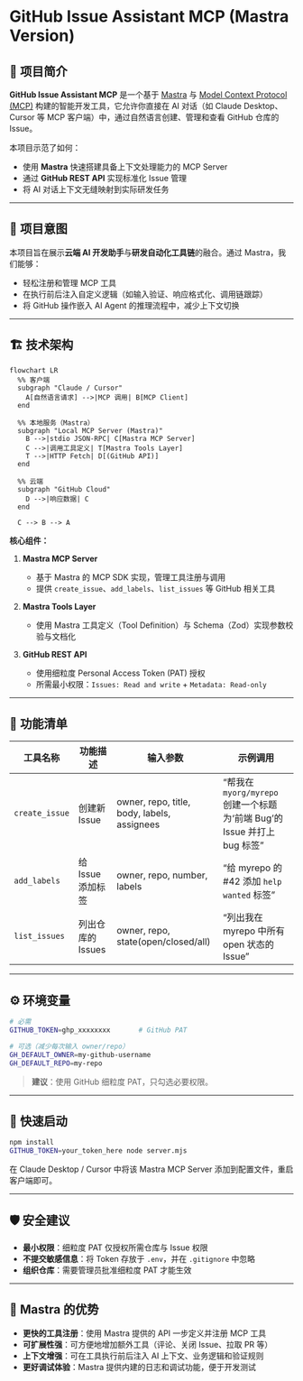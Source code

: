 
# GitHub Issue Assistant MCP (Mastra Version)

## 📌 项目简介

**GitHub Issue Assistant MCP** 是一个基于 [Mastra](https://mastra.io) 与 [Model Context Protocol (MCP)](https://modelcontextprotocol.io) 构建的智能开发工具，它允许你直接在 AI 对话（如 Claude Desktop、Cursor 等 MCP 客户端）中，通过自然语言创建、管理和查看 GitHub 仓库的 Issue。

本项目示范了如何：

* 使用 **Mastra** 快速搭建具备上下文处理能力的 MCP Server
* 通过 **GitHub REST API** 实现标准化 Issue 管理
* 将 AI 对话上下文无缝映射到实际研发任务

---

## 🎯 项目意图

本项目旨在展示**云端 AI 开发助手**与**研发自动化工具链**的融合。通过 Mastra，我们能够：

* 轻松注册和管理 MCP 工具
* 在执行前后注入自定义逻辑（如输入验证、响应格式化、调用链跟踪）
* 将 GitHub 操作嵌入 AI Agent 的推理流程中，减少上下文切换

---

## 🏗 技术架构

```mermaid
flowchart LR
  %% 客户端
  subgraph "Claude / Cursor"
    A[自然语言请求] -->|MCP 调用| B[MCP Client]
  end

  %% 本地服务（Mastra）
  subgraph "Local MCP Server (Mastra)"
    B -->|stdio JSON-RPC| C[Mastra MCP Server]
    C -->|调用工具定义| T[Mastra Tools Layer]
    T -->|HTTP Fetch| D[(GitHub API)]
  end

  %% 云端
  subgraph "GitHub Cloud"
    D -->|响应数据| C
  end

  C --> B --> A
```

**核心组件：**

1. **Mastra MCP Server**

   * 基于 Mastra 的 MCP SDK 实现，管理工具注册与调用
   * 提供 `create_issue`、`add_labels`、`list_issues` 等 GitHub 相关工具
2. **Mastra Tools Layer**

   * 使用 Mastra 工具定义（Tool Definition）与 Schema（Zod）实现参数校验与文档化
3. **GitHub REST API**

   * 使用细粒度 Personal Access Token (PAT) 授权
   * 所需最小权限：`Issues: Read and write` + `Metadata: Read-only`

---

## 🔧 功能清单

| 工具名称           | 功能描述         | 输入参数                                        | 示例调用                                                   |
| -------------- | ------------ | ------------------------------------------- | ------------------------------------------------------ |
| `create_issue` | 创建新 Issue    | owner, repo, title, body, labels, assignees | “帮我在 `myorg/myrepo` 创建一个标题为‘前端 Bug’的 Issue 并打上 bug 标签” |
| `add_labels`   | 给 Issue 添加标签 | owner, repo, number, labels                 | “给 myrepo 的 #42 添加 `help wanted` 标签”                   |
| `list_issues`  | 列出仓库的 Issues | owner, repo, state(open/closed/all)         | “列出我在 myrepo 中所有 open 状态的 Issue”                       |

---

## ⚙️ 环境变量

```bash
# 必需
GITHUB_TOKEN=ghp_xxxxxxxx       # GitHub PAT

# 可选（减少每次输入 owner/repo）
GH_DEFAULT_OWNER=my-github-username
GH_DEFAULT_REPO=my-repo
```

> **建议**：使用 GitHub 细粒度 PAT，只勾选必要权限。

---

## 🚀 快速启动

```bash
npm install
GITHUB_TOKEN=your_token_here node server.mjs
```

在 Claude Desktop / Cursor 中将该 Mastra MCP Server 添加到配置文件，重启客户端即可。

---

## 🛡️ 安全建议

* **最小权限**：细粒度 PAT 仅授权所需仓库与 Issue 权限
* **不提交敏感信息**：将 Token 存放于 `.env`，并在 `.gitignore` 中忽略
* **组织仓库**：需要管理员批准细粒度 PAT 才能生效

---

## 🌟 Mastra 的优势

* **更快的工具注册**：使用 Mastra 提供的 API 一步定义并注册 MCP 工具
* **可扩展性强**：可方便地增加额外工具（评论、关闭 Issue、拉取 PR 等）
* **上下文增强**：可在工具执行前后注入 AI 上下文、业务逻辑和验证规则
* **更好调试体验**：Mastra 提供内建的日志和调试功能，便于开发测试
